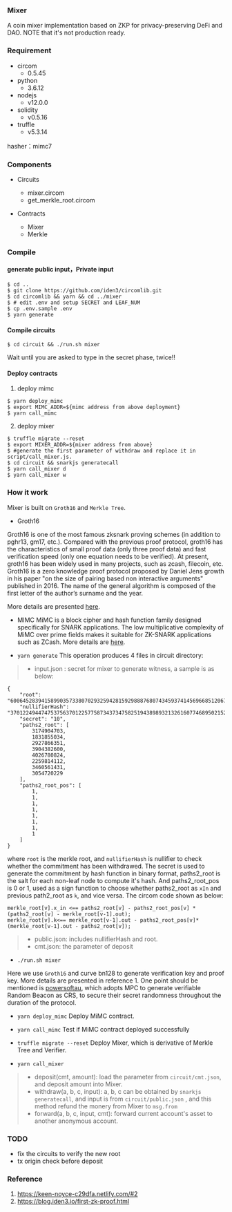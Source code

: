 ### Mixer

A coin mixer implementation based on ZKP for privacy-preserving DeFi and DAO. NOTE that it's not production ready.

###  Requirement

- circom
	- 0.5.45
- python
	- 3.6.12
- nodejs
	- v12.0.0
- solidity
	- v0.5.16
- truffle
    - v5.3.14

hasher：mimc7

### Components

- Circuits
	- mixer.circom
	- get_merkle_root.circom

-  Contracts
	- Mixer
	- Merkle

### Compile


#### generate public input，Private input

```
$ cd ..
$ git clone https://github.com/iden3/circomlib.git
$ cd circomlib && yarn && cd ../mixer
$ # edit .env and setup SECRET and LEAF_NUM
$ cp .env.sample .env
$ yarn generate
```

#### Compile circuits

```
$ cd circuit && ./run.sh mixer
```
Wait until you are asked to type in the secret phase, twice!!

#### Deploy contracts

1. deploy mimc

```
$ yarn deploy_mimc
$ export MIMC_ADDR=${mimc address from above deployment}
$ yarn call_mimc
```

2. deploy mixer
```
$ truffle migrate --reset
$ export MIXER_ADDR=${mixer address from above}
$ #generate the first parameter of withdraw and replace it in script/call_mixer.js.
$ cd circuit && snarkjs generatecall
$ yarn call_mixer d
$ yarn call_mixer w

```

### How it work

Mixer is built on `Groth16` and `Merkle Tree`.

* Groth16

Groth16 is one of the most famous zksnark proving schemes (in addition to pghr13, gm17, etc.). 
Compared with the previous proof protocol, groth16 has the characteristics of small proof data 
(only three proof data) and fast verification speed (only one equation needs to be verified). 
At present, groth16 has been widely used in many projects, such as zcash, filecoin, etc.
Groth16 is a zero knowledge proof protocol proposed by Daniel Jens growth in his paper 
"on the size of pairing based non interactive arguments" published in 2016.
The name of the general algorithm is composed of the first letter of the author’s surname 
and the year.

More details are presented [here](https://eprint.iacr.org/2016/260.pdf).

* MIMC
MiMC is a block cipher and hash function family designed specifically for SNARK applications. 
The low multiplicative complexity of MiMC over prime fields makes it suitable for ZK-SNARK 
applications such as ZCash.
More details are [here](https://byt3bit.github.io/primesym/mimc/).

* `yarn generate`
This operation produces 4 files in circuit directory:
>* input.json :  secret for mixer to generate witness, a sample is as below: 
```
{
    "root": "6006452839415899035733807029325942815929888768074345937414569668512067894100",
    "nullifierHash": "3701224944747537563701225775873437347582519438989321326160774689502152321319",
    "secret": "10",
    "paths2_root": [
        3174904703,
        1831855034,
        2927866351,
        3904382600,
        4026780824,
        2259814112,
        3460561431,
        3054720229
    ],
    "paths2_root_pos": [
        1,
        1,
        1,
        1,
        1,
        1,
        1,
        1
    ]
}
```
where `root` is the merkle root, and `nullifierHash` is nullifier to check whether the commitment has been withdrawed. The secret is used to generate the commitment by hash function in binary format, paths2_root        is the salt for each non-leaf node to compute it's hash.  And paths2_root_pos is 0 or 1, used as a sign function to choose whether paths2_root as `xIn` and previous path2_root as `k`, and vice versa. The circom code shown as below:

```
merkle_root[v].x_in <== paths2_root[v] - paths2_root_pos[v] * (paths2_root[v] - merkle_root[v-1].out);
merkle_root[v].k<== merkle_root[v-1].out - paths2_root_pos[v]* (merkle_root[v-1].out - paths2_root[v]);
```

>* public.json: includes nullifierHash and root.
>* cmt.json: the parameter of deposit

* `./run.sh mixer`

Here we use `Groth16` and curve bn128 to generate verification key and proof key.  More details are presented in reference 1.  One point should be mentioned is [powersoftau](https://eprint.iacr.org/2017/1050), which adopts MPC to generate verifiable Random Beacon as CRS,  to secure their secret randomness throughout the duration of the protocol.

* `yarn deploy_mimc`
Deploy MiMC contract.

* `yarn call_mimc`
Test if MiMC contract deployed successfully

* `truffle migrate --reset`
Deploy Mixer, which is derivative of Merkle Tree and Verifier.

* `yarn call_mixer`
>* deposit(cmt, amount): load the parameter from `circuit/cmt.json`, and deposit amount into Mixer.
>* withdraw(a, b, c, input): a, b, c can be obtained by `snarkjs generatecall`, and input is from `circuit/public.json` , and this method refund the monery from Mixer to `msg.from`
>* forward(a, b, c, input, cmt): forward current account's asset to another anonymous account.

### TODO
* fix the circuits to verify the new root
* tx origin check before deposit

### Reference
1. https://keen-noyce-c29dfa.netlify.com/#2
2. https://blog.iden3.io/first-zk-proof.html
